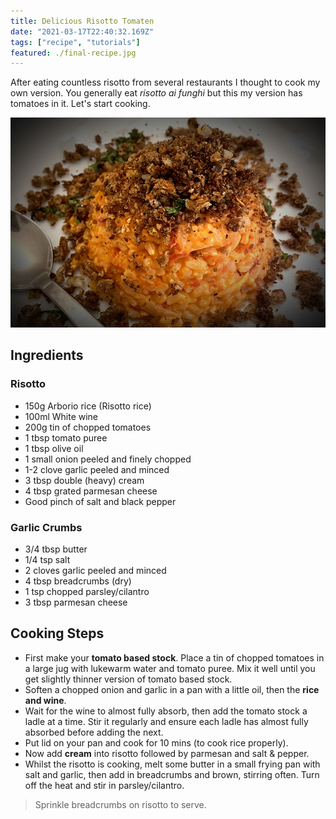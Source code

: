 ```yaml
---
title: Delicious Risotto Tomaten
date: "2021-03-17T22:40:32.169Z"
tags: ["recipe", "tutorials"]
featured: ./final-recipe.jpg
---
```

After eating countless risotto from several restaurants I thought to cook my own version. You generally eat *risotto ai funghi* but this my version has tomatoes in it. Let's start cooking.

![Recipe risotto tomaten](./final-recipe.jpg)

## Ingredients

### Risotto
- 150g Arborio rice (Risotto rice)
- 100ml White wine
- 200g tin of chopped tomatoes
- 1 tbsp tomato puree
- 1 tbsp olive oil
- 1 small onion peeled and finely chopped
- 1-2 clove garlic peeled and minced
- 3 tbsp double (heavy) cream
- 4 tbsp grated parmesan cheese
- Good pinch of salt and black pepper

### Garlic Crumbs
- 3/4 tbsp butter
- 1/4 tsp salt
- 2 cloves garlic peeled and minced
- 4 tbsp breadcrumbs (dry)
- 1 tsp chopped parsley/cilantro
- 3 tbsp parmesan cheese

## Cooking Steps
- First make your **tomato based stock**. Place a tin of chopped tomatoes in a large jug with lukewarm water and tomato puree. Mix it well until you get slightly thinner version of tomato based stock.
- Soften a chopped onion and garlic in a pan with a little oil, then the **rice and wine**.
- Wait for the wine to almost fully absorb, then add the tomato stock a ladle at a time. Stir it regularly and ensure each ladle has almost fully absorbed before adding the next.
- Put lid on your pan and cook for 10 mins (to cook rice properly).
- Now add **cream** into risotto followed by parmesan and salt & pepper.
- Whilst the risotto is cooking, melt some butter in a small frying pan with salt and garlic, then add in breadcrumbs and brown, stirring often. Turn off the heat and stir in parsley/cilantro.

> Sprinkle breadcrumbs on risotto to serve.
